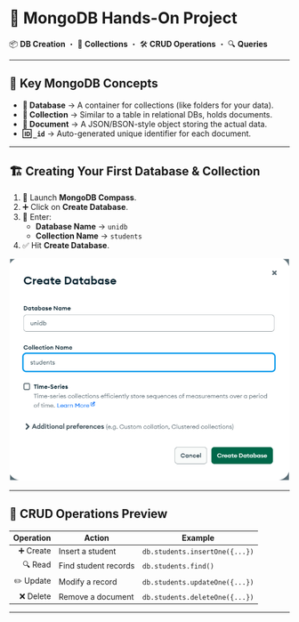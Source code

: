 # 🍃 MongoDB Hands-On Project

📦 **DB Creation** ・ 📁 **Collections** ・ 🛠️ **CRUD Operations** ・ 🔍 **Queries**

---

## 🧠 Key MongoDB Concepts

- **📂 Database** → A container for collections (like folders for your data).
- **📁 Collection** → Similar to a table in relational DBs, holds documents.
- **📄 Document** → A JSON/BSON-style object storing the actual data.
- **🆔 `_id`** → Auto-generated unique identifier for each document.

---

## 🏗️ Creating Your First Database & Collection

1. 🚀 Launch **MongoDB Compass**.
2. ➕ Click on **Create Database**.
3. 📝 Enter:
   - **Database Name** → `unidb`
   - **Collection Name** → `students`
4. ✅ Hit **Create Database**.

![Create Database](./create%20database.png)

---

## 🔁 CRUD Operations Preview

| Operation | Action                 | Example                         |
|----------:|------------------------|----------------------------------|
| ➕ Create | Insert a student       | `db.students.insertOne({...})`  |
| 🔍 Read   | Find student records   | `db.students.find()`            |
| ✏️ Update | Modify a record        | `db.students.updateOne({...})` |
| ❌ Delete | Remove a document      | `db.students.deleteOne({...})` |

---
